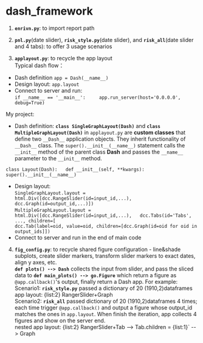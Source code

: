 # dash_framework
1. **`enrivn.py`**: to import report path 

2. **`pnl.py`**(date slider), **`risk_style.py`**(date slider), and **`risk_all`**(date slider and 4 tabs): to offer 3 usage scenarios  

4. **`applayout.py`**: to recycle the app layout       
Typical dash flow：   
- Dash definition `app = Dash(__name__)` 
- Design layout: `app.layout`
- Connect to server and run:    
  `if __name__ == '__main__':    
    app.run_server(host='0.0.0.0', debug=True)`  

My project:  
-  Dash definition: **`class SingleGraphLayout(Dash)`** and **`class MultipleGraphLayout(Dash)`** in `applayout.py` are **custom classes** that define two `__Dash__` application objects. They inherit functionality of `__Dash__` class. The `super().__init__(__name__)` statement calls the `__init__` method of the parent class __Dash__ and passes the `__name__` parameter to the `__init__` method.  

`class Layout(Dash):  
    def __init__(self, **kwargs):      
      super().__init__(__name__)`  
        
- Design layout:  
  `SingleGraphLayout.layout = html.Div([dcc.RangeSlider(id=input_id,...),  
                                        dcc.Graph(id=output_id,...)])`  
  `MultipleGraphLayout.layout = html.Div([dcc.RangeSlider(id=input_id,...),  
                                          dcc.Tabs(id='Tabs', ..., children=[                                          
                                          dcc.Tab(label=oid, value=oid, children=[dcc.Graph(id=oid for oid in output_ids]])`  
- Connect to server and run in the end of main code

4. **`fig_config.py`**: to recycle shared figure configuration - line&shade subplots, create slider markers, transform slider markers to exact dates, align y axes, etc.  
**`def plots() --> Dash`** collects the input from slider, and pass the sliced data to **`def main_plots() --> go.Figure`** which return a figure as  `@app.callback()`'s output, finally return a Dash app. For example:     
     Scenario1: **`risk_style.py`** passed a dictionary of 20 (1910,2)dataframes  
     app layout: {list:2} RangerSlider+Graph    
     Scenario2: **`risk_all`** passed dictionary of 20 (1910,2)dataframes 4 times; each time trigger `@app.callback()` and output a figure whose output_id matches the ones in `app.layout`. When finish the iteration, app collects 4 figures and show on the server end.  
     nested app layout: {list:2} RangerSlider+Tab --> Tab.children = {list:1}` --> Graph


